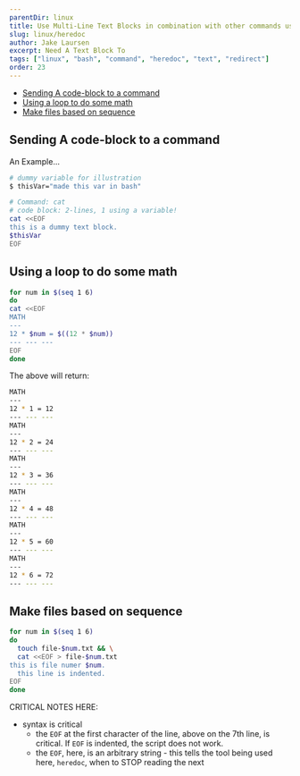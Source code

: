 ```yaml
---
parentDir: linux
title: Use Multi-Line Text Blocks in combination with other commands using heredoc
slug: linux/heredoc
author: Jake Laursen
excerpt: Need A Text Block To
tags: ["linux", "bash", "command", "heredoc", "text", "redirect"]
order: 23
---
```


- [Sending A code-block to a command](#sending-a-code-block-to-a-command)
- [Using a loop to do some math](#using-a-loop-to-do-some-math)
- [Make files based on sequence](#make-files-based-on-sequence)


## Sending A code-block to a command
An Example...
```bash
# dummy variable for illustration
$ thisVar="made this var in bash"

# Command: cat
# code block: 2-lines, 1 using a variable!
cat <<EOF
this is a dummy text block.
$thisVar
EOF
```

## Using a loop to do some math
```bash
for num in $(seq 1 6)
do 
cat <<EOF
MATH
---
12 * $num = $((12 * $num))
--- --- ---
EOF
done
```
The above will return:
```bash
MATH
---
12 * 1 = 12
--- --- ---
MATH
---
12 * 2 = 24
--- --- ---
MATH
---
12 * 3 = 36
--- --- ---
MATH
---
12 * 4 = 48
--- --- ---
MATH
---
12 * 5 = 60
--- --- ---
MATH
---
12 * 6 = 72
--- --- ---
```

## Make files based on sequence
```bash
for num in $(seq 1 6)
do 
  touch file-$num.txt && \
  cat <<EOF > file-$num.txt
this is file numer $num.
  this line is indented.
EOF
done
```
CRITICAL NOTES HERE:
- syntax is critical
  - the `EOF` at the first character of the line, above on the 7th line, is critical. If `EOF` is indented, the script does not work.
  - the `EOF`, here, is an arbitrary string - this tells the tool being used here, `heredoc`, when to STOP reading the next 
